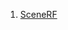 1. [SceneRF](https://github.com/Locutusborg/AR2IL/blob/main/SOTA%20models/2D%20to%203D%20models/3D%20Scene%20Reconstruction/SceneRF.md)
